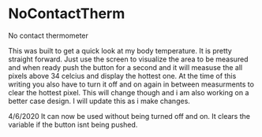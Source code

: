 # NoContactTherm
No contact thermometer

This was built to get a quick look at my body temperature. It is pretty straight forward. Just use the screen to visualize the area to be measured and when ready push the button for a second and it will measuse the all pixels above 34 celcius and display the hottest one. At the time of this writing you also have to turn it off and on again in between measurments to clear the hottest pixel. This will change though and i am also working on a better case design. I will update this as i make changes.

4/6/2020
It can now be used without being turned off and on. It clears the variable if the button isnt being pushed.
